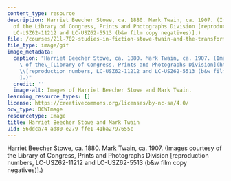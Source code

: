 ```yaml
---
content_type: resource
description: Harriet Beecher Stowe, ca. 1880. Mark Twain, ca. 1907. (Images courtesy
  of the Library of Congress, Prints and Photographs Division [reproduction numbers,
  LC-USZ62-11212 and LC-USZ62-5513 (b&w film copy negatives)].)
file: /courses/21l-702-studies-in-fiction-stowe-twain-and-the-transformation-of-19th-century-america-fall-2004/56ddca74ad80e279ffe141ba2797655c_21l-702f04.gif
file_type: image/gif
image_metadata:
  caption: "Harriet Beecher Stowe, ca. 1880. Mark Twain, ca. 1907. (Images courtesy\
    \ of the\_[Library of Congress, Prints and Photographs Division](http://www.loc.gov/rr/print)\_\
    \\[reproduction numbers, LC-USZ62-11212 and LC-USZ62-5513 (b&w film copy negatives)\\\
    ].)"
  credit: ''
  image-alt: Images of Harriet Beecher Stowe and Mark Twain.
learning_resource_types: []
license: https://creativecommons.org/licenses/by-nc-sa/4.0/
ocw_type: OCWImage
resourcetype: Image
title: Harriet Beecher Stowe and Mark Twain
uid: 56ddca74-ad80-e279-ffe1-41ba2797655c
---
```

Harriet Beecher Stowe, ca. 1880. Mark Twain, ca. 1907. (Images courtesy of the Library of Congress, Prints and Photographs Division [reproduction numbers, LC-USZ62-11212 and LC-USZ62-5513 (b&w film copy negatives)].)